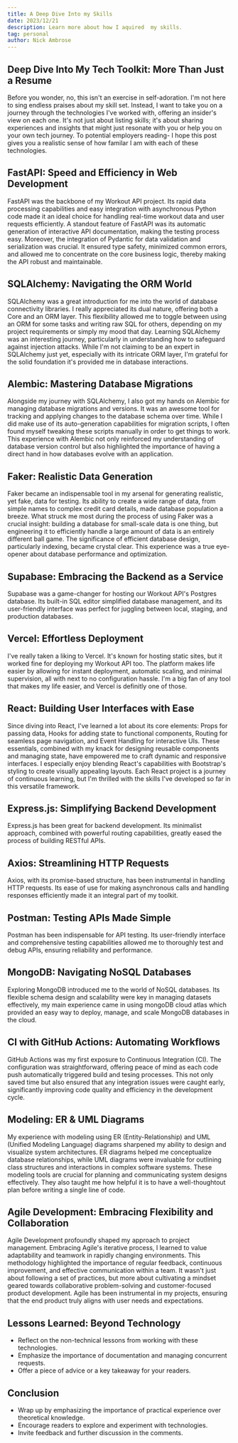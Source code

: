 ```yaml
---
title: A Deep Dive Into my Skills
date: 2023/12/21
description: Learn more about how I aquired  my skills.
tag: personal
author: Nick Ambrose
---
```



## Deep Dive Into My Tech Toolkit: More Than Just a Resume

Before you wonder, no, this isn't an exercise in self-adoration. I'm not here to sing endless praises about my skill set. Instead, I want to take you on a journey through the technologies I've worked with, offering an insider's view on each one. It's not just about listing skills; it's about sharing experiences and insights that might just resonate with you or help you on your own tech journey. To potential employers reading- I hope this post gives you a realistic sense of how familar I am with each of these technologies.

## FastAPI: Speed and Efficiency in Web Development
FastAPI was the backbone of my Workout API project. Its rapid data processing capabilities and easy integration with asynchronous Python code made it an ideal choice for handling real-time workout data and user requests efficiently. A standout feature of FastAPI was its automatic generation of interactive API documentation, making the testing process easy. Moreover, the integration of Pydantic for data validation and serialization was crucial. It ensured type safety, minimized common errors, and allowed me to concentrate on the core business logic, thereby making the API robust and maintainable. 

## SQLAlchemy: Navigating the ORM World
SQLAlchemy was a great introduction for me into the world of database connectivity libraries. I really appreciated its dual nature, offering both a Core and an ORM layer. This flexibility allowed me to toggle between using an ORM for some tasks and writing raw SQL for others, depending on my project requirements or simply my mood that day. Learning SQLAlchemy was an interesting journey, particularly in understanding how to safeguard against injection attacks. While I'm not claiming to be an expert in SQLAlchemy just yet, especially with its intricate ORM layer, I'm grateful for the solid foundation it's provided me in database interactions.

## Alembic: Mastering Database Migrations
Alongside my journey with SQLAlchemy, I also got my hands on Alembic for managing database migrations and versions. It was an awesome tool for tracking and applying changes to the database schema over time. While I did make use of its auto-generation capabilities for migration scripts, I often found myself tweaking these scripts manually in order to get things to work. This experience with Alembic not only reinforced my understanding of database version control but also highlighted the importance of having a direct hand in how databases evolve with an application.


## Faker: Realistic Data Generation
Faker became an indispensable tool in my arsenal for generating realistic, yet fake, data for testing. Its ability to create a wide range of data, from simple names to complex credit card details, made database population a breeze. What struck me most during the process of using Faker was a crucial insight: building a database for small-scale data is one thing, but engineering it to efficiently handle a large amount of data is an entirely different ball game. The significance of efficient database design, particularly indexing, became crystal clear. This experience was a true eye-opener about database performance and optimization.

## Supabase: Embracing the Backend as a Service
Supabase was a game-changer for hosting our Workout API's Postgres database. Its built-in SQL editor simplified database management, and its user-friendly interface was perfect for juggling between local, staging, and production databases. 

## Vercel: Effortless Deployment
I've really taken a liking to Vercel. It's known for hosting static sites, but it worked fine for deploying my Workout API too. The platform makes life easier by allowing for instant deployment, automatic scaling, and minimal supervision, all with next to no configuration hassle. I'm a big fan of any tool that makes my life easier, and Vercel is definitly one of those.

## React: Building User Interfaces with Ease
Since diving into React, I've learned a lot about its core elements: Props for passing data, Hooks for adding state to functional components, Routing for seamless page navigation, and Event Handling for interactive UIs. These essentials, combined with my knack for designing reusable components and managing state, have empowered me to craft dynamic and responsive interfaces. I especially enjoy blending React's capabilities with Bootstrap's styling to create visually appealing layouts. Each React project is a journey of continuous learning, but I'm thrilled with the skills I've developed so far in this versatile framework.

## Express.js: Simplifying Backend Development
Express.js has been great for backend development. Its minimalist approach, combined with powerful routing capabilities, greatly eased the process of building RESTful APIs.

## Axios: Streamlining HTTP Requests
Axios, with its promise-based structure, has been instrumental in handling HTTP requests. Its ease of use for making asynchronous calls and handling responses efficiently made it an integral part of my toolkit.

## Postman: Testing APIs Made Simple
Postman has been indispensable for API testing. Its user-friendly interface and comprehensive testing capabilities allowed me to thoroughly test and debug APIs, ensuring reliability and performance.

## MongoDB: Navigating NoSQL Databases
Exploring MongoDB introduced me to the world of NoSQL databases. Its flexible schema design and scalability were key in managing datasets effectively, my main experience came in using mongoDB cloud atlas which provided an easy way to deploy, manage, and scale MongoDB databases in the cloud.


## CI with GitHub Actions: Automating Workflows
GitHub Actions was my first exposure to Continuous Integration (CI). The configuration was straightforward, offering peace of mind as each code push automatically triggered build and tesing processes. This not only saved time but also ensured that any integration issues were caught early, significantly improving code quality and efficiency in the development cycle.

## Modeling: ER & UML Diagrams
My experience with modeling using ER (Entity-Relationship) and UML (Unified Modeling Language) diagrams sharpened my ability to design and visualize system architectures. ER diagrams helped me conceptualize database relationships, while UML diagrams were invaluable for outlining class structures and interactions in complex software systems. These modeling tools are crucial for planning and communicating system designs effectively. They also taught me how helpful it is to have a well-thoughtout plan before writing a single line of code.


## Agile Development: Embracing Flexibility and Collaboration
Agile Development profoundly shaped my approach to project management. Embracing Agile's iterative process, I learned to value adaptability and teamwork in rapidly changing environments. This methodology highlighted the importance of regular feedback, continuous improvement, and effective communication within a team. It wasn't just about following a set of practices, but more about cultivating a mindset geared towards collaborative problem-solving and customer-focused product development. Agile has been instrumental in my projects, ensuring that the end product truly aligns with user needs and expectations.

## Lessons Learned: Beyond Technology
- Reflect on the non-technical lessons from working with these technologies.
- Emphasize the importance of documentation and managing concurrent requests.
- Offer a piece of advice or a key takeaway for your readers.

## Conclusion
- Wrap up by emphasizing the importance of practical experience over theoretical knowledge.
- Encourage readers to explore and experiment with technologies.
- Invite feedback and further discussion in the comments.
